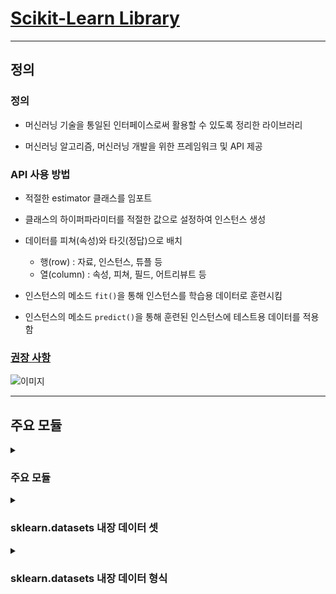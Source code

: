 # [Scikit-Learn Library](https://scikit-learn.org/stable/#)  

---

## 정의  

### 정의

- 머신러닝 기술을 통일된 인터페이스로써 활용할 수 있도록 정리한 라이브러리  

- 머신러닝 알고리즘, 머신러닝 개발을 위한 프레임워크 및 API 제공  

### API 사용 방법

- 적절한 estimator 클래스를 임포트

- 클래스의 하이퍼파라미터를 적절한 값으로 설정하여 인스턴스 생성

- 데이터를 피쳐(속성)와 타깃(정답)으로 배치
    - 행(row) : 자료, 인스턴스, 튜플 등  
    - 열(column) : 속성, 피쳐, 필드, 어트리뷰트 등

- 인스턴스의 메소드 `fit()`을 통해 인스턴스를 학습용 데이터로 훈련시킴

- 인스턴스의 메소드 `predict()`을 통해 훈련된 인스턴스에 테스트용 데이터를 적용함

### [권장 사항](https://scikit-learn.org/stable/modules/classes.html)

![이미지](https://scikit-learn.org/stable/_static/ml_map.png)

---

## 주요 모듈

<details><summary><h3>주요 모듈</h3></summary>

| 모듈 | 설명 | 예시 |
|------|------|------|
| sklearn.tree | 결정 트리 알고리즘 제공 |
| sklearn.neighbors | 최근접 이웃(K-NN) 알고리즘 제공 |
| sklearn.svm | 서포트 벡터 머신 알고리즘 제공 |
| sklearn.naive_bayes | 나이브 베이즈 알고리즘 제공 | 가우시안 NB, 다항 분포 NB 등 |
| sklearn.cluster | 클러스터링 알고리즘 제공 | K-Means, 계층형 클러스터링, DBSCAN 등 |
| sklearn.linear_model | 회귀분석 관련 알고리즘 제공 | 선형 회귀, 확률적 경사하강 회귀(SGD), 릿지(Ridge), 라쏘(Lasso), 로지스틱 회귀 등 |
| sklearn.decomposition | 차원 축소 관련 알고리즘 제공 | PCA, NMF, Truncated SVD 등 |
| sklearn.ensemble | 앙상블 알고리즘 제공 | Random Forest, AdaBoost, GradientBoost 등 |
| sklearn.preprocessing |데이터 전처리 기능 제공 | 인코딩, 스케일링 등 |
| sklearn.feature_selection | 특성(feature)를 선택할 수 있는 기능 제공 | 
| sklearn.feature_extraction | 특성(feature)을 추출할 수 있는 기능 제공 |
| sklearn.pipeline | 특성 처리, 학습, 예측을 묶어서 실행할 수 있는 기능 제공 |
| sklearn.model_selection | 교차 검증, 최적 하이퍼파라미터 추출 API 제공 | GridSearch 등 |
| sklearn.metrics | 성능 측정 방법 제공 | Accuracy, Precision, Recall, ROC-AUC, RMSE 등 |
| sklearn.datasets | 내장 예제 세트 제공 |

</details>

<details><summary><h3>sklearn.datasets 내장 데이터 셋</h3></summary>

| 데이터 로드 함수 | 데이터 | 참고 |
|------|------|------|
| load_boston | 보스턴 집값 | 내장 데이터  |
| load_diabetes | 당뇨병 |  |
| load_linnerud | linnerud |  |
| load_iris | 붓꽃 |  |
| load_digits | 필기 숫자(digit) 이미지 |  |
| load_wine | 포도주(wine) 등급 |  |
| load_breast_cancer | 유방암 진단 |  |
| fetch_california_housing | 캘리포니아 집값 | 인터넷 다운로드 |
| fetch_covtype | 토지조사 |  |
| fetch_20newsgroups | 뉴스 그룹 텍스트 |  |
| fetch_olivetti_faces | 얼굴 이미지 |  |
| fetch_lfw_people | 유명인 얼굴 |  |
| fetch_lfw_pairs | 유명인 얼굴 |  |
| fetch_rcv1 | 로이터 뉴스 말뭉치 |  |
| fetch_kddcup99 | Kddcup 99 Tcp dump |  |
| make_regression | 회귀분석용 | 가상 데이터 |
| make_classification | 분류용 |  |
| make_blobs | 클러스터링용 |  |

</details>

<details><summary><h3>sklearn.datasets 내장 데이터 형식</h3></summary>

| 이름 | 설명 |
|------|------|
| DESCR | 자료에 대한 설명 |
| data | 설명 변수 |
| target | 반응 변수 |
| feature_names | 설명 변수 이름 리스트 |
| target_names | 반응 변수 이름 리스트 |

</details>